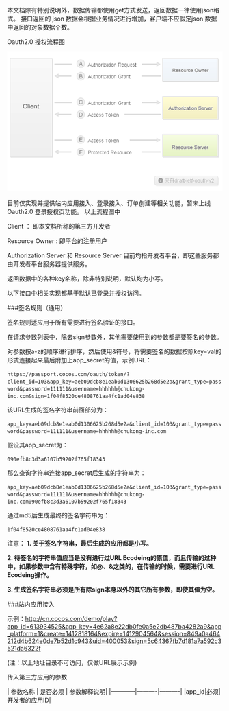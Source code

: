   本文档除有特别说明外，数据传输都使用get方式发送，返回数据一律使用json格式。
接口返回的 json 数据会根据业务情况进行增加，客户端不应假定json 数据中返回的对象数据个数。

Oauth2.0 授权流程图

![image](img/oauth.png)


目前仅实现并提供站内应用接入、登录接入、订单创建等相关功能，暂未上线Oauth2.0 登录授权页功能。
以上流程图中

Client ： 即本文档所称的第三方开发者

Resource Owner : 即平台的注册用户

Authorization Server 和 Resource Server 目前均指开发者平台，即这些服务都由开发者平台服务器提供服务。


返回数据中的各种key名称，除非特别说明，默认均为小写。


以下接口中相关实现都基于默认已登录并授权访问。

###签名规则（通用）

签名规则适应用于所有需要进行签名验证的接口。

在请求参数列表中，除去sign参数外，其他需要使用到的参数都是要签名的参数。

对参数按a-z的顺序进行排序，然后使用&符号，将需要签名的数据按照key=val的形式连接起来最后附加上app_secret的值，示例URL：

`https://passport.cocos.com/oauth/token/?client_id=103&app_key=aeb09dcb8e1eab0d1306625b268d5e2a&grant_type=password&password=111111&username=hhhhhh@chukong-inc.com&sign=1f04f8520ce4808761aa4fc1ad04e838`

该URL生成的签名字符串前面部分为：


`app_key=aeb09dcb8e1eab0d1306625b268d5e2a&client_id=103&grant_type=password&password=111111&username=hhhhhh@chukong-inc.com`


假设其app_secret为：

`090efb8c3d3a6107b59202f765f18343`

那么查询字符串连接app_secret后生成的字符串为：

`app_key=aeb09dcb8e1eab0d1306625b268d5e2a&client_id=103&grant_type=password&password=111111&username=hhhhhh@chukong-inc.com090efb8c3d3a6107b59202f765f18343`

通过md5后生成最终的签名字符串为：

`1f04f8520ce4808761aa4fc1ad04e838`

注意：
__1. 关于签名字符串，最后生成的应用都是小写。__

__2. 待签名的字符串值应当是没有进行过URL Ecodeing的原值，而且传输的过种中，如果参数中含有特殊字符，如@、&之类的，在传输的时候，需要进行URL Ecodeing操作。__

__3. 生成签名字符串必须是所有除sign本身以外的其它所有参数，即使其值为空。__

###站内应用接入


示例：http://cn.cocos.com/demo/play?app_id=613934525&app_key=4e62a8e22db0fe0a5e2db487ba4282a9&app_platform=1&create=1412818164&expire=1412904564&session=849a0a464212d4b624e0de7b52d1c943&uid=400053&sign=5c64367fb7d181a7a592c3521da6322f

(注：以上地址目录不可访问，仅做URL展示示例)

传入第三方应用的参数

| 参数名称 | 是否必须 | 参数解释说明|
|————|———-|———-|
|app_id|必须|开发者的应用ID|




